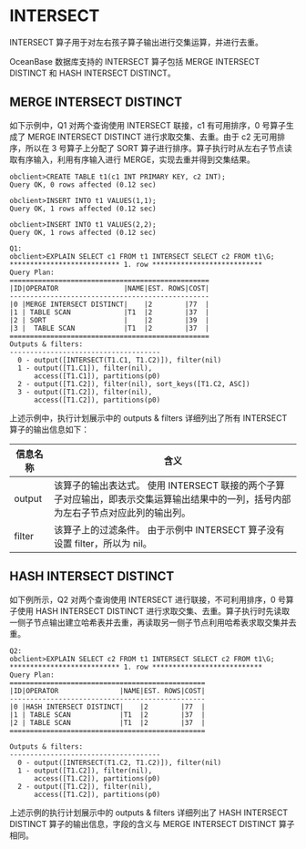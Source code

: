 INTERSECT 
==============================

INTERSECT 算子用于对左右孩子算子输出进行交集运算，并进行去重。

OceanBase 数据库支持的 INTERSECT 算子包括 MERGE INTERSECT DISTINCT 和 HASH INTERSECT DISTINCT。

MERGE INTERSECT DISTINCT 
---------------------------------------------

如下示例中，Q1 对两个查询使用 INTERSECT 联接，c1 有可用排序，0 号算子生成了 MERGE INTERSECT DISTINCT 进行求取交集、去重。由于 c2 无可用排序，所以在 3 号算子上分配了 SORT 算子进行排序。算子执行时从左右子节点读取有序输入，利用有序输入进行 MERGE，实现去重并得到交集结果。

    obclient>CREATE TABLE t1(c1 INT PRIMARY KEY, c2 INT);
    Query OK, 0 rows affected (0.12 sec)
    
    obclient>INSERT INTO t1 VALUES(1,1);
    Query OK, 1 rows affected (0.12 sec)
    
    obclient>INSERT INTO t1 VALUES(2,2);
    Query OK, 1 rows affected (0.12 sec)
    
    Q1: 
    obclient>EXPLAIN SELECT c1 FROM t1 INTERSECT SELECT c2 FROM t1\G;
    *************************** 1. row ***************************
    Query Plan:
    =================================================
    |ID|OPERATOR                |NAME|EST. ROWS|COST|
    -------------------------------------------------
    |0 |MERGE INTERSECT DISTINCT|    |2        |77  |
    |1 | TABLE SCAN             |T1  |2        |37  |
    |2 | SORT                   |    |2        |39  |
    |3 |  TABLE SCAN            |T1  |2        |37  |
    =================================================
    Outputs & filters: 
    -------------------------------------
      0 - output([INTERSECT(T1.C1, T1.C2)]), filter(nil)
      1 - output([T1.C1]), filter(nil), 
          access([T1.C1]), partitions(p0)
      2 - output([T1.C2]), filter(nil), sort_keys([T1.C2, ASC])
      3 - output([T1.C2]), filter(nil), 
          access([T1.C2]), partitions(p0)



上述示例中，执行计划展示中的 outputs \& filters 详细列出了所有 INTERSECT 算子的输出信息如下：


| **信息名称** |                                          **含义**                                          |
|----------|------------------------------------------------------------------------------------------|
| output   | 该算子的输出表达式。 使用 INTERSECT 联接的两个子算子对应输出，即表示交集运算输出结果中的一列，括号内部为左右子节点对应此列的输出列。 |
| filter   | 该算子上的过滤条件。 由于示例中 INTERSECT 算子没有设置 filter，所以为 nil。                        |



HASH INTERSECT DISTINCT 
--------------------------------------------

如下例所示，Q2 对两个查询使用 INTERSECT 进行联接，不可利用排序，0 号算子使用 HASH INTERSECT DISTINCT 进行求取交集、去重。算子执行时先读取一侧子节点输出建立哈希表并去重，再读取另一侧子节点利用哈希表求取交集并去重。

    Q2: 
    obclient>EXPLAIN SELECT c2 FROM t1 INTERSECT SELECT c2 FROM t1\G;
    *************************** 1. row ***************************
    Query Plan:
    ================================================
    |ID|OPERATOR               |NAME|EST. ROWS|COST|
    ------------------------------------------------
    |0 |HASH INTERSECT DISTINCT|    |2        |77  |
    |1 | TABLE SCAN            |T1  |2        |37  |
    |2 | TABLE SCAN            |T1  |2        |37  |
    ================================================
    
    Outputs & filters: 
    -------------------------------------
      0 - output([INTERSECT(T1.C2, T1.C2)]), filter(nil)
      1 - output([T1.C2]), filter(nil), 
          access([T1.C2]), partitions(p0)
      2 - output([T1.C2]), filter(nil), 
          access([T1.C2]), partitions(p0)



上述示例的执行计划展示中的 outputs \& filters 详细列出了 HASH INTERSECT DISTINCT 算子的输出信息，字段的含义与 MERGE INTERSECT DISTINCT 算子相同。

